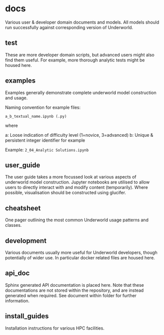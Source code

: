 docs
====

Various user & developer domain documents and models. All models should run
successfully against corresponding version of Underworld.


test
----
These are more developer domain scripts, but advanced users might also find them useful.
For example, more thorough analytic tests might be housed here.


examples
--------
Examples generally demonstrate complete underworld model construction and usage.

Naming convention for example files:

```
a_b_textual_name.ipynb (.py)
```

where

a: Loose indication of difficulty level (1=novice, 3=advanced)
b: Unique & persistent integer identifier for example

Example: `2_04_Analytic Solutions.ipynb`


user_guide
----------
The user guide takes a more focussed look at various aspects of underworld
model construction. Jupyter notebooks are utilised to allow users to directly
interact with and modify content (temporarily). Where possible, visualisation
should be constructed using glucifer.


cheatsheet
----------
One pager outlining the most common Underworld usage patterns 
and classes.


development
-----------
Various documents usually more useful for Underworld developers, though
potentially of wider use. In particular docker related files are housed 
here. 


api_doc
-------
Sphinx generated API documentation is placed here. Note that these documentations
are not stored within the repository, and are instead generated when required. 
See document within folder for further information. 


install_guides
--------------
Installation instructions for various HPC facilities.
